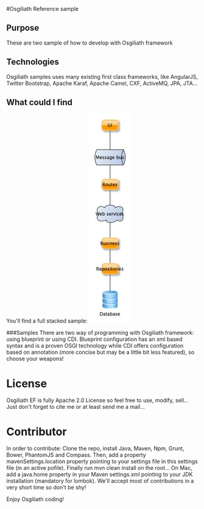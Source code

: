 #Osgiliath Reference sample

## Purpose

These are two sample of how to develop with Osgiliath framework

## Technologies

Osgiliath samples uses many existing first class frameworks, like AngularJS, Twitter Bootstrap, Apache Karaf, Apache Camel, CXF, ActiveMQ, JPA, JTA...

## What could I find

You'll find a full stacked sample:
![Sample stack](https://github.com/OsgiliathEnterprise/net.osgiliath.parent/raw/master/net.osgiliath.samples/Helloworld.jpg "Sample stack")

###Samples
There are two way of programming with Osgiliath framework: using blueprint or using CDI.
Blueprint configuration has an xml based syntax and is a proven OSGI technology while CDI offers configuration based on annotation (more concise but may be a little bit less featured), so choose your weapons!


# License

Osgiliath EF is fully Apache 2.0 License so feel free to use, modify, sell... Just don't forget to cite me or at least send me a mail...


# Contributor
In order to contribute: Clone the repo, install Java, Maven, Npm, Grunt, Bower, PhantomJS and Compass.
Then, add a property mavenSettings.location property pointing to your settings file in this settings file (in an active pofile).
Finally run mvn clean install on the root...
On Mac, add a java.home property in your Maven settings.xml pointing to your JDK installation (mandatory for lombok).
We'll accept most of contributions in a very short time so don't be shy!

Enjoy Osgiliath coding!
